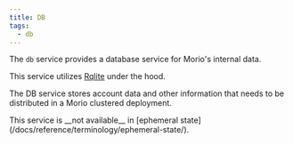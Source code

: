 ```yaml
---
title: DB
tags:
  - db
---
```


The `db` service provides a database service for Morio's internal data.

This service utilizes [Rqlite](https://rqlite.io/) under the hood.

The DB service stores account data and other information that needs to be
distributed in a Morio clustered deployment.

<Note>
This service is __not available__ in [ephemeral state](/docs/reference/terminology/ephemeral-state/).
</Note>

